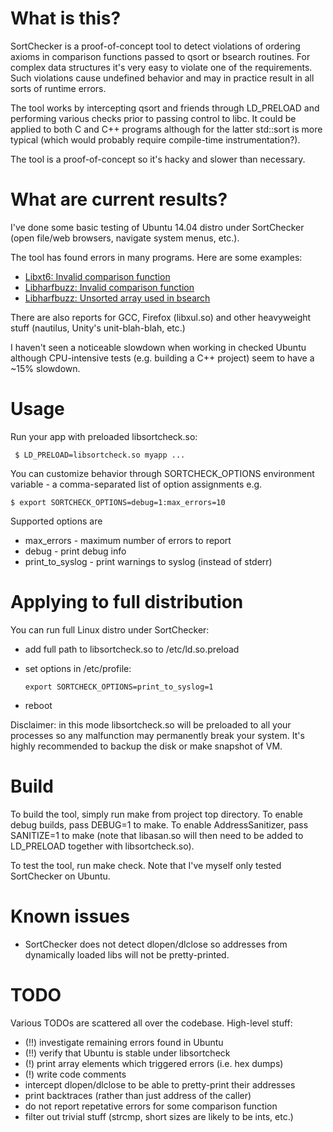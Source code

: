 # What is this?

SortChecker is a proof-of-concept tool to detect violations
of ordering axioms in comparison functions passed to qsort
or bsearch routines. For complex data structures it's very
easy to violate one of the requirements. Such violations cause
undefined behavior and may in practice result in all sorts
of runtime errors.

The tool works by intercepting qsort and friends through LD\_PRELOAD
and performing various checks prior to passing control to libc.
It could be applied to both C and C++ programs although for the
latter std::sort is more typical (which would probably require
compile-time instrumentation?).

The tool is a proof-of-concept so it's hacky and slower than
necessary.

# What are current results?

I've done some basic testing of Ubuntu 14.04 distro under
SortChecker (open file/web browsers, navigate system menus, etc.).

The tool has found errors in many programs.  Here are some examples:
* [Libxt6: Invalid comparison function](https://bugs.freedesktop.org/show_bug.cgi?id=93273)
* [Libharfbuzz: Invalid comparison function](https://bugs.freedesktop.org/show_bug.cgi?id=93274)
* [Libharfbuzz: Unsorted array used in bsearch](https://bugs.freedesktop.org/show_bug.cgi?id=93275)

There are also reports for GCC, Firefox (libxul.so) and other heavyweight stuff
(nautilus, Unity's unit-blah-blah, etc.)

I haven't seen a noticeable slowdown when working in checked Ubuntu
although CPU-intensive tests (e.g. building a C++ project) seem to have a ~15% slowdown.

# Usage

Run your app with preloaded libsortcheck.so:

```
 $ LD_PRELOAD=libsortcheck.so myapp ...
```

You can customize behavior through SORTCHECK\_OPTIONS environment
variable - a comma-separated list of option assignments e.g.

```
$ export SORTCHECK_OPTIONS=debug=1:max_errors=10
```

Supported options are
* max\_errors - maximum number of errors to report
* debug - print debug info
* print\_to\_syslog - print warnings to syslog (instead of stderr)

# Applying to full distribution

You can run full Linux distro under SortChecker:
* add full path to libsortcheck.so to /etc/ld.so.preload
* set options in /etc/profile:

  ```
  export SORTCHECK_OPTIONS=print_to_syslog=1
  ```

* reboot

Disclaimer: in this mode libsortcheck.so will be preloaded to
all your processes so any malfunction may permanently break your
system. It's highly recommended to backup the disk or make
snapshot of VM.

# Build

To build the tool, simply run make from project top directory.
To enable debug builds, pass DEBUG=1 to make.
To enable AddressSanitizer, pass SANITIZE=1 to make
(note that libasan.so will then need to be added to LD\_PRELOAD
together with libsortcheck.so).

To test the tool, run make check. Note that I've myself only
tested SortChecker on Ubuntu.

# Known issues

* SortChecker does not detect dlopen/dlclose so addresses from
  dynamically loaded libs will not be pretty-printed.

# TODO

Various TODOs are scattered all over the codebase.
High-level stuff:
* (!!) investigate remaining errors found in Ubuntu
* (!!) verify that Ubuntu is stable under libsortcheck
* (!) print array elements which triggered errors (i.e. hex dumps)
* (!) write code comments
* intercept dlopen/dlclose to be able to pretty-print their addresses
* print backtraces (rather than just address of the caller)
* do not report repetative errors for some comparison function
* filter out trivial stuff (strcmp, short sizes are likely to be ints, etc.)


